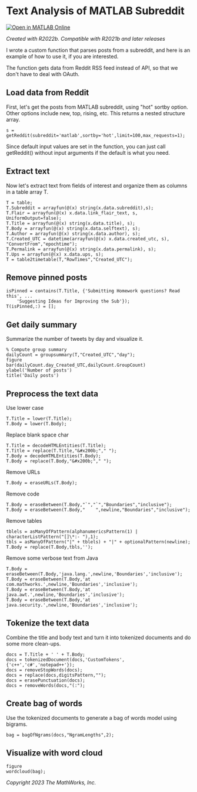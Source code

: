# Text Analysis of MATLAB Subreddit
[![Open in MATLAB Online](https://www.mathworks.com/images/responsive/global/open-in-matlab-online.svg)](https://matlab.mathworks.com/open/github/v1?repo=toshiakit/text_analysis_of_matlab_subreddit)

_Created with R2022b. Compatible with R2021b and later releases_

I wrote a custom function that parses posts from a subreddit, and here is an example of how to use it, if you are interested.

The function gets data from Reddit RSS feed instead of API, so that we don't have to deal with OAuth.

## Load data from Reddit
First, let's get the posts from MATLAB subreddit, using "hot" sortby option. Other options include new, top, rising, etc. This returns a nested structure array.
```
s = getReddit(subreddit='matlab',sortby='hot',limit=100,max_requests=1);
```
Since default input values are set in the function, you can just call getReddit() without input arguments if the default is what you need.
## Extract text
Now let's extract text from fields of interest and organize them as columns in a table array T.
```
T = table;
T.Subreddit = arrayfun(@(x) string(x.data.subreddit),s);
T.Flair = arrayfun(@(x) x.data.link_flair_text, s, UniformOutput=false);
T.Title = arrayfun(@(x) string(x.data.title), s);
T.Body = arrayfun(@(x) string(x.data.selftext), s);
T.Author = arrayfun(@(x) string(x.data.author), s);
T.Created_UTC = datetime(arrayfun(@(x) x.data.created_utc, s), "ConvertFrom","epochtime");
T.Permalink = arrayfun(@(x) string(x.data.permalink), s);
T.Ups = arrayfun(@(x) x.data.ups, s);
T = table2timetable(T,"RowTimes","Created_UTC");
```
## Remove pinned posts
```
isPinned = contains(T.Title, {'Submitting Homework questions? Read this', ...
    'Suggesting Ideas for Improving the Sub'});
T(isPinned,:) = [];
```
## Get daily summary
Summarize the number of tweets by day and visualize it.
```
% Compute group summary 
dailyCount = groupsummary(T,"Created_UTC","day");
figure
bar(dailyCount.day_Created_UTC,dailyCount.GroupCount)
ylabel('Number of posts') 
title('Daily posts') 
```
## Preprocess the text data
Use lower case
```
T.Title = lower(T.Title);
T.Body = lower(T.Body);
```
Replace blank space char
```
T.Title = decodeHTMLEntities(T.Title);
T.Title = replace(T.Title,"&#x200b;"," ");
T.Body = decodeHTMLEntities(T.Body);
T.Body = replace(T.Body,"&#x200b;"," ");
```
Remove URLs
```
T.Body = eraseURLs(T.Body);
```
Remove code
```
T.Body = eraseBetween(T.Body,"`","`","Boundaries","inclusive");
T.Body = eraseBetween(T.Body,"    ",newline,"Boundaries","inclusive");
```
Remove tables
```
tblels = asManyOfPattern(alphanumericsPattern(1) | characterListPattern("[]\*:- "),1);
tbls = asManyOfPattern("|" + tblels) + "|" + optionalPattern(newline);
T.Body = replace(T.Body,tbls,'');
```
Remove some verbose text from Java
```
T.Body = eraseBetween(T.Body,'java.lang.',newline,'Boundaries','inclusive');
T.Body = eraseBetween(T.Body,'at com.mathworks.',newline,'Boundaries','inclusive');
T.Body = eraseBetween(T.Body,'at java.awt.',newline,'Boundaries','inclusive');
T.Body = eraseBetween(T.Body,'at java.security.',newline,'Boundaries','inclusive');
```
## Tokenize the text data
Combine the title and body text and turn it into tokenized documents and do some more clean-ups.
```
docs = T.Title + ' ' + T.Body;
docs = tokenizedDocument(docs,'CustomTokens',{'c++','c#','notepad++'});
docs = removeStopWords(docs);
docs = replace(docs,digitsPattern,"");
docs = erasePunctuation(docs);
docs = removeWords(docs,"(:");
```
## Create bag of words
Use the tokenized documents to generate a bag of words model using bigrams.
```
bag = bagOfNgrams(docs,"NgramLengths",2);
```
## Visualize with word cloud
```
figure
wordcloud(bag);
```

_Copyright 2023 The MathWorks, Inc._
